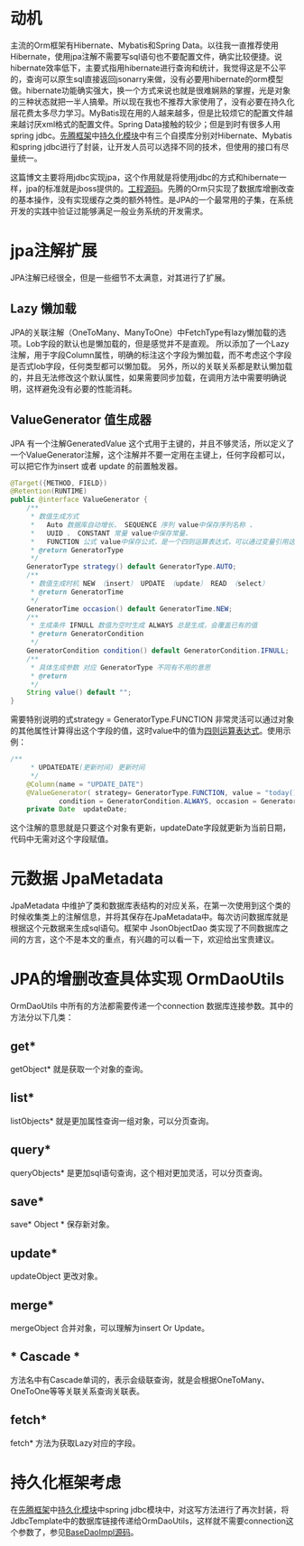 # 动机
主流的Orm框架有Hibernate、Mybatis和Spring Data。以往我一直推荐使用Hibernate，使用jpa注解不需要写sql语句也不要配置文件，确实比较便捷。说hibernate效率低下，主要式指用hibernate进行查询和统计，我觉得这是不公平的，查询可以原生sql直接返回jsonarry来做，没有必要用hibernate的orm模型做。hibernate功能确实强大，换一个方式来说也就是很难娴熟的掌握，光是对象的三种状态就把一半人搞晕。所以现在我也不推荐大家使用了，没有必要在持久化层花费太多尽力学习。MyBatis现在用的人越来越多，但是比较烦它的配置文件越来越讨厌xml格式的配置文件。Spring Data接触的较少；但是到时有很多人用spring jdbc。[先腾框架](https://ndxt.github.io/)中[持久化模块](https://github.com/ndxt/centit-persistence)中有三个自摸库分别对Hibernate、Mybatis和spring jdbc进行了封装，让开发人员可以选择不同的技术，但使用的接口有尽量统一。

这篇博文主要将用jdbc实现jpa，这个作用就是将使用jdbc的方式和hibernate一样，jpa的标准就是jboss提供的。[工程源码](https://github.com/ndxt/centit-commons/tree/master/centit-database/src/main/java/com/centit/support/database/orm)。先腾的Orm只实现了数据库增删改查的基本操作，没有实现缓存之类的额外特性。是JPA的一个最常用的子集，在系统开发的实践中验证过能够满足一般业务系统的开发需求。

# jpa注解扩展
JPA注解已经很全，但是一些细节不太满意，对其进行了扩展。

## Lazy 懒加载
JPA的关联注解（OneToMany、ManyToOne）中FetchType有lazy懒加载的选项。Lob字段的默认也是懒加载的，但是感觉并不是直观。 所以添加了一个Lazy注解，用于字段Column属性，明确的标注这个字段为懒加载，而不考虑这个字段是否式lob字段，任何类型都可以懒加载。
另外，所以的关联关系都是默认懒加载的，并且无法修改这个默认属性，如果需要同步加载，在调用方法中需要明确说明，这样避免没有必要的性能消耗。

## ValueGenerator 值生成器
JPA 有一个注解GeneratedValue 这个式用于主键的，并且不够灵活，所以定义了一个ValueGenerator注解，这个注解并不要一定用在主键上，任何字段都可以，可以把它作为insert 或者 update 的前置触发器。
```java
@Target({METHOD, FIELD})
@Retention(RUNTIME)
public @interface ValueGenerator {
    /**
     * 数值生成方式 
     *   Auto 数据库自动增长、 SEQUENCE 序列 value中保存序列名称 、
     *   UUID 、 CONSTANT 常量 value中保存常量、
     *   FUNCTION 公式 value中保存公式，是一个四则运算表达式，可以通过变量引用这个对象的其他属性
     * @return GeneratorType
     */
    GeneratorType strategy() default GeneratorType.AUTO;
    /**
     * 数值生成时机 NEW （insert） UPDATE （update） READ （select）
     * @return GeneratorTime
     */
    GeneratorTime occasion() default GeneratorTime.NEW;
    /**
     * 生成条件 IFNULL 数值为空时生成 ALWAYS 总是生成，会覆盖已有的值
     * @return GeneratorCondition
     */
    GeneratorCondition condition() default GeneratorCondition.IFNULL;
    /**
     * 具体生成参数 对应 GeneratorType 不同有不用的意思
     * @return
     */
    String value() default "";
}
```
需要特别说明的式strategy =  GeneratorType.FUNCTION 非常灵活可以通过对象的其他属性计算得出这个字段的值，这时value中的值为[四则运算表达式](https://blog.csdn.net/code_fan/article/details/81352458)。使用示例：
```java
/**
     * UPDATEDATE(更新时间) 更新时间
     */
    @Column(name = "UPDATE_DATE")
    @ValueGenerator( strategy= GeneratorType.FUNCTION, value = "today()", 
		    condition = GeneratorCondition.ALWAYS, occasion = GeneratorTime.ALWAYS )
    private Date  updateDate;
```
这个注解的意思就是只要这个对象有更新，updateDate字段就更新为当前日期，代码中无需对这个字段赋值。

# 元数据 JpaMetadata
JpaMetadata 中维护了类和数据库表结构的对应关系，在第一次使用到这个类的时候收集类上的注解信息，并将其保存在JpaMetadata中。每次访问数据库就是根据这个元数据来生成sql语句。框架中 JsonObjectDao 类实现了不同数据库之间的方言，这个不是本文的重点，有兴趣的可以看一下，欢迎给出宝贵建议。

# JPA的增删改查具体实现 OrmDaoUtils
OrmDaoUtils 中所有的方法都需要传递一个connection 数据库连接参数。其中的方法分以下几类：
## get*
getObject* 就是获取一个对象的查询。

## list*
listObjects* 就是更加属性查询一组对象，可以分页查询。

## query*
queryObjects* 是更加sql语句查询，这个相对更加灵活，可以分页查询。

## save*
save* Object * 保存新对象。
## update*
updateObject 更改对象。
## merge*
mergeObject 合并对象，可以理解为insert Or Update。
## *  Cascade *
方法名中有Cascade单词的，表示会级联查询，就是会根据OneToMany、OneToOne等等关联关系查询关联表。
## fetch*
fetch* 方法为获取Lazy对应的字段。

# 持久化框架考虑
在[先腾框架](https://ndxt.github.io/)中[持久化模块](https://github.com/ndxt/centit-persistence)中spring jdbc模块中，对这写方法进行了再次封装，将JdbcTemplate中的数据库链接传递给OrmDaoUtils，这样就不需要connection这个参数了，参见[BaseDaoImpl源码](https://github.com/ndxt/centit-persistence/blob/master/centit-persistence-jdbc/src/main/java/com/centit/framework/jdbc/dao/BaseDaoImpl.java)。